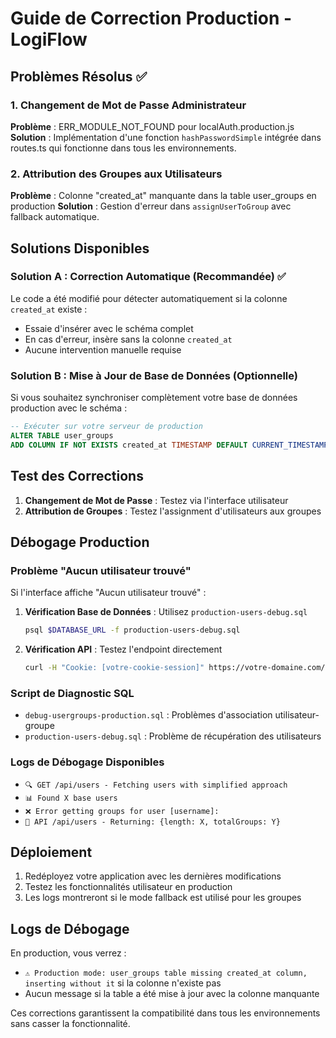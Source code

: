# Guide de Correction Production - LogiFlow

## Problèmes Résolus ✅

### 1. Changement de Mot de Passe Administrateur
**Problème** : ERR_MODULE_NOT_FOUND pour localAuth.production.js
**Solution** : Implémentation d'une fonction `hashPasswordSimple` intégrée dans routes.ts qui fonctionne dans tous les environnements.

### 2. Attribution des Groupes aux Utilisateurs  
**Problème** : Colonne "created_at" manquante dans la table user_groups en production
**Solution** : Gestion d'erreur dans `assignUserToGroup` avec fallback automatique.

## Solutions Disponibles

### Solution A : Correction Automatique (Recommandée) ✅
Le code a été modifié pour détecter automatiquement si la colonne `created_at` existe :
- Essaie d'insérer avec le schéma complet
- En cas d'erreur, insère sans la colonne `created_at`
- Aucune intervention manuelle requise

### Solution B : Mise à Jour de Base de Données (Optionnelle)
Si vous souhaitez synchroniser complètement votre base de données production avec le schéma :

```sql
-- Exécuter sur votre serveur de production
ALTER TABLE user_groups 
ADD COLUMN IF NOT EXISTS created_at TIMESTAMP DEFAULT CURRENT_TIMESTAMP;
```

## Test des Corrections

1. **Changement de Mot de Passe** : Testez via l'interface utilisateur
2. **Attribution de Groupes** : Testez l'assignment d'utilisateurs aux groupes

## Débogage Production

### Problème "Aucun utilisateur trouvé"
Si l'interface affiche "Aucun utilisateur trouvé" :

1. **Vérification Base de Données** : Utilisez `production-users-debug.sql`
   ```bash
   psql $DATABASE_URL -f production-users-debug.sql
   ```

2. **Vérification API** : Testez l'endpoint directement
   ```bash
   curl -H "Cookie: [votre-cookie-session]" https://votre-domaine.com/api/users
   ```

### Script de Diagnostic SQL
- `debug-usergroups-production.sql` : Problèmes d'association utilisateur-groupe
- `production-users-debug.sql` : Problème de récupération des utilisateurs

### Logs de Débogage Disponibles
- `🔍 GET /api/users - Fetching users with simplified approach`
- `📊 Found X base users`
- `❌ Error getting groups for user [username]:`
- `🔐 API /api/users - Returning: {length: X, totalGroups: Y}`

## Déploiement

1. Redéployez votre application avec les dernières modifications
2. Testez les fonctionnalités utilisateur en production
3. Les logs montreront si le mode fallback est utilisé pour les groupes

## Logs de Débogage

En production, vous verrez :
- `⚠️ Production mode: user_groups table missing created_at column, inserting without it` si la colonne n'existe pas
- Aucun message si la table a été mise à jour avec la colonne manquante

Ces corrections garantissent la compatibilité dans tous les environnements sans casser la fonctionnalité.